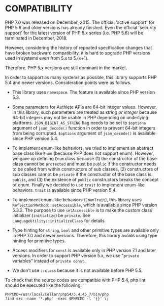 COMPATIBILITY
=============

PHP 7.0 was released on December, 2015. The official 'active support'
for PHP 5.6 and older versions has already finished. Even the official
'security support' for the latest version of PHP 5.x series (i.e. PHP
5.6) will be terminated in December, 2018.

However, considering the history of repeated specification changes that
have broken backward compatibility, it is hard to upgrade PHP versions
used in systems even from 5.x to 5.(x+1).

Therefore, PHP 5.x versions are still dominant in the market.

In order to support as many systems as possible, this library supports
PHP 5.4 and newer versions. Consideration points were as follows.

- This library uses `namespace`. The feature is available since PHP
  version 5.3.

- Some parameters for Authlete APIs are 64-bit integer values. However,
  in this library, such parameters are treated as _string or integer_
  because 64-bit integers may not be usable in PHP depending on
  underlying platforms. `JSON_BIGINT_AS_STRING` flag needs to be set to
  `$options` argument of `json_decode()` function in order to prevent
  64-bit integers from being corrupted. `$options` argument of
  `json_decode()` is available since PHP version 5.4.

- To implement enum-like behaviors, we tried to implement an abstract
  base class like `Enum` (because PHP does not support enum). However,
  we gave up defining `Enum` class because (1) the constructor of the
  base class cannot be `protected` and must be `public` if the
  constructor needs to be called from within constructors of sub classes,
  (2) constructors of sub classes cannot be `private` if the constructor
  of the base class is `public`, and (3) the existence of `public`
  constructors breaks the concept of enum. Finally we decided to use
  `trait` to implement enum-like behaviors. `trait` is available since
  PHP version 5.4.

- To implement enum-like behaviors (`EnumTrait`), this library uses
  `ReflectionMethod::setAccessible`, which is available since PHP
  version 5.3.2. The purpose to use `setAccessible` is to make the
  custom class initializer (`initialize`) be `private`. See
  `LanguageUtility::initializeClass` for details.

- Type hinting for `string`, `bool` and other primitive types are
  available only in PHP 7.0 and newer versions.  Therefore, this library
  avoids using type hinting for primitive types.

- Access modifiers for `const` is available only in PHP version 7.1 and
  later versions. In order to support PHP version 5.x, we use
  "`private` variables" instead of `private const`.

- We don't use `::class` because it is not available before PHP 5.5.

To check that the source codes are compatible with PHP 5.4, php lint
should be executed like the following.

```
PHPCMD=/usr/local/Cellar/php54/5.4.45_7/bin/php
find src -name '*.php' -exec $PHPCMD -l '{}' \;
```